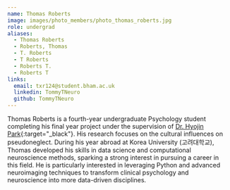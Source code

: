 ```yaml
---
name: Thomas Roberts
image: images/photo_members/photo_thomas_roberts.jpg
role: undergrad
aliases:
  - Thomas Roberts
  - Roberts, Thomas 
  - T. Roberts
  - T Roberts
  - Roberts T.
  - Roberts T  
links:
  email: txr124@student.bham.ac.uk
  linkedin: TommyTNeuro  
  github: TommyTNeuro
---
```


Thomas Roberts is a fourth-year undergraduate Psychology student completing his final year project under the supervision of [Dr. Hyojin Park](/member/hyojin-park.html){:target="_black"}. His research focuses on the cultural influences on pseudoneglect. During his year abroad at Korea University (고려대학교), Thomas developed his skills in data science and computational neuroscience methods, sparking a strong interest in pursuing a career in this field. He is particularly interested in leveraging Python and advanced neuroimaging techniques to transform clinical psychology and neuroscience into more data-driven disciplines.

